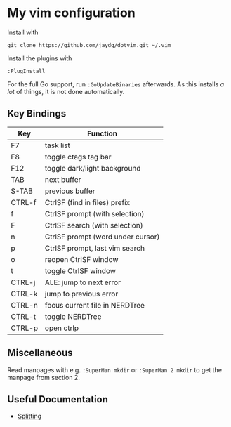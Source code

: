 # My vim configuration

Install with

    git clone https://github.com/jaydg/dotvim.git ~/.vim

Install the plugins with

    :PlugInstall

For the full Go support, run `:GoUpdateBinaries` afterwards.
As this installs _a lot_ of things, it is not done automatically.

## Key Bindings

| Key    | Function                          |
| ------ | --------------------------------- |
| F7     | task list                         |
| F8     | toggle ctags tag bar              |
| F12    | toggle dark/light background      |
| TAB    | next buffer                       |
| S-TAB  | previous buffer                   |
| CTRL-f | CtrlSF (find in files) prefix     |
|      f | CtrlSF prompt (with selection)    |
|      F | CtrlSF search (with selection)    |
|      n | CtrlSF prompt (word under cursor) |
|      p | CtrlSF prompt, last vim search    |
|      o | reopen CtrlSF window              |
|      t | toggle CtrlSF window              |
| CTRL-j | ALE: jump to next error           |
| CTRL-k | jump to previous error            |
| CTRL-n | focus current file in NERDTree    |
| CTRL-t | toggle NERDTree                   |
| CTRL-p | open ctrlp                        |

## Miscellaneous

Read manpages with e.g. ``:SuperMan mkdir`` or ``:SuperMan 2 mkdir`` to
get the manpage from section 2.

## Useful Documentation

 * [Splitting](https://linuxhandbook.com/split-vim-workspace/)
